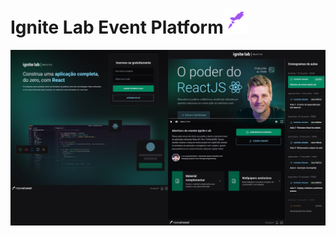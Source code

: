 <h1>Ignite Lab Event Platform<img src="https://raw.githubusercontent.com/douglasfs93/event-platform/master/src/assets/rocketSeat.png" height="40" width="40"></h1> 

<img src="https://raw.githubusercontent.com/douglasfs93/event-platform/master/src/assets/screenDesktop.jpg">